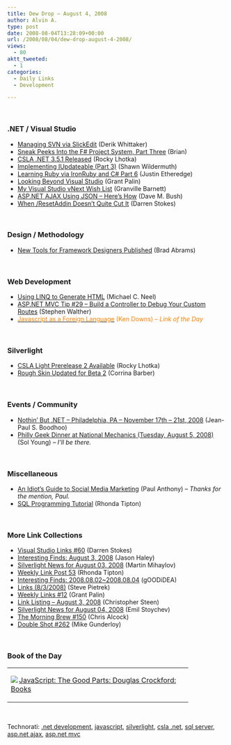 ```yaml
---
title: Dew Drop – August 4, 2008
author: Alvin A.
type: post
date: 2008-08-04T13:28:09+00:00
url: /2008/08/04/dew-drop-august-4-2008/
views:
  - 80
aktt_tweeted:
  - 1
categories:
  - Daily Links
  - Development

---
```

</p> 

&#160;

### .NET / Visual Studio

  * [Managing SVN via SlickEdit][1] (Derik Whittaker)
  * [Sneak Peeks Into the F# Project System, Part Three][2] (Brian)
  * [CSLA .NET 3.5.1 Released][3] (Rocky Lhotka)
  * [Implementing IUpdateable (Part 3)][4] (Shawn Wildermuth)
  * [Learning Ruby via IronRuby and C# Part 6][5] (Justin Etheredge)
  * [Looking Beyond Visual Studio][6] (Grant Palin)
  * [My Visual Studio vNext Wish List][7] (Granville Barnett)
  * [ASP.NET AJAX Using JSON &#8211; Here&#8217;s How][8] (Dave M. Bush)
  * [When /ResetAddin Doesn&#8217;t Quite Cut It][9] (Darren Stokes)

&#160;

### Design / Methodology

  * [New Tools for Framework Designers Published][10] (Brad Abrams)

&#160;

### Web Development

  * [Using LINQ to Generate HTML][11] (Michael C. Neel)
  * [ASP.NET MVC Tip #29 &#8211; Build a Controller to Debug Your Custom Routes][12] (Stephen Walther)
  * [<font color="#ff8000">Javascript as a Foreign Language</font>][13] <font color="#ff8000">(Ken Downs) <em>– Link of the Day</em></font>

&#160;

### Silverlight

  * [CSLA Light Prerelease 2 Available][14] (Rocky Lhotka)
  * [Rough Skin Updated for Beta 2][15] (Corrina Barber)</p> </p> </p> 

&#160;

### Events / Community

  * [Nothin&#8217; But .NET &#8211; Philadelphia, PA &#8211; November 17th &#8211; 21st, 2008][16] (Jean-Paul S. Boodhoo)
  * [Philly Geek Dinner at National Mechanics (Tuesday, August 5, 2008)][17] (Sol Young) _– I’ll be there._

&#160;

### Miscellaneous

  * [An Idiot&#8217;s Guide to Social Media Marketing][18] (Paul Anthony) _– Thanks for the mention, Paul._
  * [SQL Programming Tutorial][19] (Rhonda Tipton)

&#160;

### More Link Collections

  * [Visual Studio Links #60][20] (Darren Stokes)
  * [Interesting Finds: August 3, 2008][21] (Jason Haley)
  * [Silverlight News for August 03, 2008][22] (Martin Mihaylov)
  * [Weekly Link Post 53][23] (Rhonda Tipton)
  * [Interesting Finds: 2008.08.02~2008.08.04][24] (gOODiDEA)
  * [Links (8/3/2008)][25] (Steve Pietrek)
  * [Weekly Links #12][26] (Grant Palin)
  * [Link Listing &#8211; August 3, 2008][27] (Christopher Steen)
  * [Silverlight News for August 04, 2008][28] (Emil Stoychev)
  * [The Morning Brew #150][29] (Chris Alcock)
  * [Double Shot #262][30] (Mike Gunderloy)

&#160;

### Book of the Day

<div class="wlWriterSmartContent" id="scid:7dc1bd33-94bd-46fd-a20b-0131235bcd47:b90eff36-3de3-47cd-953f-631c65c2f1a9" style="padding-right: 0px; display: inline; padding-left: 0px; float: none; padding-bottom: 0px; margin: 0px; padding-top: 0px">
  <table cellspacing="0" cellpadding="2" width="400" border="0" unselectable="on">
    <tr>
      <td valign="top" width="400">
        <p>
          <a title="JavaScript: The Good Parts: Douglas Crockford: Books" href="http://www.amazon.com/exec/obidos/ASIN/0596517742/alvinashcraft-20"><img data-recalc-dims="1" decoding="async" src="https://i0.wp.com/images.amazon.com/images/P/0596517742.01.MZZZZZZZ.jpg?w=660" border="0" align="left" style="float:left" />JavaScript: The Good Parts: Douglas Crockford: Books</a>
        </p>
      </td>
    </tr>
  </table>
</div>

&#160;

<div class="wlWriterSmartContent" id="scid:C16BAC14-9A3D-4c50-9394-FBFEF7A93539:a528fc28-d7e1-437b-ac48-f78f8e6f3061" style="padding-right: 0px; display: inline; padding-left: 0px; float: none; padding-bottom: 0px; margin: 0px; padding-top: 0px">
  <!--dotnetkickit-->
</div>

<div class="wlWriterSmartContent" id="scid:d7bf807d-7bb0-458a-811f-90c51817d5c2:0dc9ffee-8dd9-4b39-8f9b-24320367649d" style="padding-right: 0px; display: inline; padding-left: 0px; float: none; padding-bottom: 0px; margin: 0px; padding-top: 0px">
  <p>
    <span class="TagSite">Technorati:</span> <a href="http://technorati.com/tag/.net+development" rel="tag" class="tag">.net development</a>, <a href="http://technorati.com/tag/javascript" rel="tag" class="tag">javascript</a>, <a href="http://technorati.com/tag/silverlight" rel="tag" class="tag">silverlight</a>, <a href="http://technorati.com/tag/csla+.net" rel="tag" class="tag">csla .net</a>, <a href="http://technorati.com/tag/sql+server" rel="tag" class="tag">sql server</a>, <a href="http://technorati.com/tag/asp.net+ajax" rel="tag" class="tag">asp.net ajax</a>, <a href="http://technorati.com/tag/asp.net+mvc" rel="tag" class="tag">asp.net mvc</a><br /><!-- StartInsertedTags: .net development, javascript, silverlight, csla .net, sql server, asp.net ajax, asp.net mvc :EndInsertedTags -->
  </p>
</div>

 [1]: http://devlicio.us/blogs/derik_whittaker/archive/2008/08/03/managing-svn-via-slickedit.aspx
 [2]: http://lorgonblog.spaces.live.com/Blog/cns!701679AD17B6D310!347.entry
 [3]: http://www.lhotka.net/weblog/CSLANET351Released.aspx
 [4]: http://wildermuth.com/2008/08/03/Implementing_IUpdatable_(Part_3)
 [5]: http://www.codethinked.com/post/2008/08/03/Learning-Ruby-via-IronRuby-and-C-Part-6.aspx
 [6]: http://devlicio.us/blogs/sergio_pereira/archive/2008/08/04/looking-beyond-visual-studio.aspx
 [7]: http://msmvps.com/blogs/gbarnett/archive/2008/08/04/my-visual-studio-vnext-wish-list.aspx
 [8]: http://blog.dmbcllc.com/2008/08/04/aspnet-ajax-using-json-heres-how/
 [9]: http://visualstudiohacks.com/tips/when-resetaddin-doesn-t-quite-cut-it/
 [10]: http://blogs.msdn.com/brada/archive/2008/08/03/new-tools-for-framework-designers-published.aspx
 [11]: http://devlicio.us/blogs/vinull/archive/2008/08/03/using-linq-to-generate-html.aspx
 [12]: http://weblogs.asp.net/stephenwalther/archive/2008/08/03/asp-net-mvc-tip-29-build-a-controller-to-debug-your-custom-routes.aspx
 [13]: http://database-programmer.blogspot.com/2008/08/javascript-as-foreign-language.html
 [14]: http://www.lhotka.net/weblog/CSLALightPrerelease2Available.aspx
 [15]: http://blogs.msdn.com/corrinab/archive/2008/08/04/8828013.aspx
 [16]: http://blog.jpboodhoo.com/NothinButNetPhiladelphiaPANovember17th21st2008.aspx
 [17]: http://upcoming.yahoo.com/event/899004
 [18]: http://blog.webdistortion.com/2008/08/02/idots-guide-to-social-media-marketing/
 [19]: http://rtipton.wordpress.com/2008/08/03/sql-programming-tutorial/
 [20]: http://visualstudiohacks.com/blog/visual-studio-links-60/
 [21]: http://jasonhaley.com/blog/archive/2008/08/03/142095.aspx
 [22]: http://www.silverlightshow.net/news/Silverlight-news-for-August-03-2008.aspx
 [23]: http://rtipton.wordpress.com/2008/08/03/weekly-link-post-53/
 [24]: http://weblogs.asp.net/yuanjian/archive/2008/08/03/interesting-finds-2008-08-02-2008-08-04.aspx
 [25]: http://spietrek.blogspot.com/2008/08/links-832008.html
 [26]: http://www.grantpalin.com/2008/08/03/weekly-links-12/
 [27]: http://dotnetjunkies.com/WebLog/csteen/archive/2008/08/04/496204.aspx
 [28]: http://www.silverlightshow.net/news/Silverlight-news-for-August-04-2008.aspx
 [29]: http://blog.cwa.me.uk/2008/08/04/the-morning-brew-150/
 [30]: http://afreshcup.com/?p=912